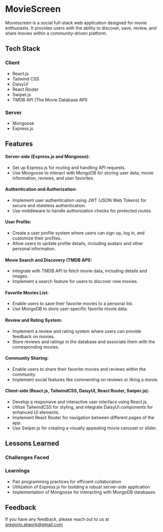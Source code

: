 # MovieScreen

Moviescreen is a social full-stack web application designed for movie enthusiasts. It provides users with the ability to discover, save, review, and share movies within a community-driven platform.

## Tech Stack

### Client

- React.js
- Tailwind CSS
- DaisyUI
- React Router
- Swiper.js
- TMDB API (The Movie Database API)

### Server

- Mongoose
- Express.js

## Features

#### Server-side (Express.js and Mongoose):

- Set up Express.js for routing and handling API requests.
- Use Mongoose to interact with MongoDB for storing user data, movie information, reviews, and user favorites.

#### Authentication and Authorization:

- Implement user authentication using JWT (JSON Web Tokens) for secure and stateless authentication.
- Use middleware to handle authorization checks for protected routes.

#### User Profile:

- Create a user profile system where users can sign up, log in, and customize their profiles.
- Allow users to update profile details, including avatars and other personal information.

#### Movie Search and Discovery (TMDB API):

- Integrate with TMDB API to fetch movie data, including details and images.
- Implement a search feature for users to discover new movies.

#### Favorite Movies List:

- Enable users to save their favorite movies to a personal list.
- Use MongoDB to store user-specific favorite movie data.

#### Review and Rating System:

- Implement a review and rating system where users can provide feedback on movies.
- Store reviews and ratings in the database and associate them with the corresponding movies.

#### Community Sharing:

- Enable users to share their favorite movies and reviews within the community.
- Implement social features like commenting on reviews or liking a movie.

#### Client-side (React.js, TailwindCSS, DaisyUI, React Router, Swiper.js):

- Develop a responsive and interactive user interface using React.js.
- Utilize TailwindCSS for styling, and integrate DaisyUI components for enhanced UI elements.
- Implement React Router for navigation between different pages of the app.
- Use Swiper.js for creating a visually appealing movie carousel or slider.

## Lessons Learned

### Challenges Faced

### Learnings

- Pair programming practices for efficient collaboration
- Utilization of Express.js for building a robust server-side application
- Implementation of Mongoose for interacting with MongoDB databases

## Feedback

If you have any feedback, please reach out to us at gregorio.atwork@gmail.com
